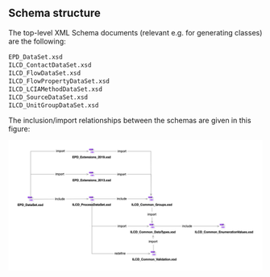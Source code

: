 ## Schema structure



The top-level XML Schema documents (relevant e.g. for generating classes) are the following:

```
EPD_DataSet.xsd
ILCD_ContactDataSet.xsd
ILCD_FlowDataSet.xsd
ILCD_FlowPropertyDataSet.xsd
ILCD_LCIAMethodDataSet.xsd
ILCD_SourceDataSet.xsd
ILCD_UnitGroupDataSet.xsd
```

The inclusion/import relationships between the schemas are given in this figure:



![Schema_relationships](Developer_Documentation_Schemas.assets/Schema_relationships.png)